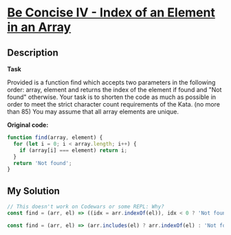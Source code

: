 # [Be Concise IV - Index of an Element in an Array](https://www.codewars.com/kata/5703c093022cd1aae90012c9)

## Description

**Task**

Provided is a function find which accepts two parameters in the following order: array, element and returns the index of the element if found and "Not found" otherwise. Your task is to shorten the code as much as possible in order to meet the strict character count requirements of the Kata. (no more than 85) You may assume that all array elements are unique.

**Original code:**

```js
function find(array, element) {
  for (let i = 0; i < array.length; i++) {
    if (array[i] === element) return i;
  }
  return 'Not found';
}
```

## My Solution

```js
// This doesn't work on Codewars or some REPL: Why?
const find = (arr, el) => ((idx = arr.indexOf(el)), idx < 0 ? 'Not found' : idx);
```

```js
const find = (arr, el) => (arr.includes(el) ? arr.indexOf(el) : 'Not found');
```
